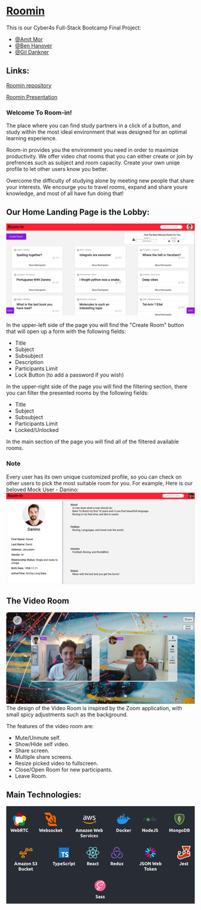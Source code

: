 # [Roomin](https://roomin.dankner.be/)

This is our Cyber4s Full-Stack Bootcamp Final Project:

 - [@Amit Mor](https://github.com/amit751)
 - [@Ben Hanover](https://github.com/benhanover)
 - [@Gil Dankner](https://github.com/DGorgula)


## Links:

[Roomin repository](https://github.com/benhanover/Cyber4sCourseFinalProject)

[Roomin Presentation](https://docs.google.com/presentation/d/1Tk7i7qi9-urq4pEYiRvPVotNom1-SXNbd-LTpv258V8/edit?usp=sharing)

### Welcome To Room-in!

The place where you can find study partners in a click of a button, and study within the most ideal environment that was designed for an optimal learning experience.

Room-in provides you the environment you need in order to maximize productivity. We offer video chat rooms that you can either create or join by prefrences such as subject and room capacity. Create your own uniqe profile to let other users know you better.

Overcome the difficulty of studying alone by meeting new people that share your interests. We encourge you to travel rooms, expand and share youre knowledge, and most of all have fun doing that!


## Our Home Landing Page is the Lobby:
![Lobby Page](readme-assets/lobby.jpeg)

In the upper-left side of the page you will find the "Create Room" button that will open up a form with the following fields:
 - Title
 - Subject
 - Subsubject
 - Description
 - Participants Limit
 - Lock Button (to add a password if you wish)

In the upper-right side of the page you will find the filtering section, there you can filter the presented rooms by the following fields:
 - Title
 - Subject
 - Subsubject
 - Participants Limit
 - Locked/Unlocked

In the main section of the page you will find all of the filtered available rooms.

### Note

Every user has its own unique customized profile, so you can check on other users to pick the most suitable room for you.
For example, Here is our beloved Mock User - Danino:
![User's Profile](readme-assets/otherProfile.jpg)

## The Video Room
![Video Room](readme-assets/videoRoom.jpg)
The design of the Video Room is inspired by the Zoom application, with small spicy adjustments such as the background.

The features of the video room are:
 - Mute/Unmute self.
 - Show/Hide self video.
 - Share screen.
 - Multiple share screens.
 - Resize picked video to fullscreen.
 - Close/Open Room for new participants.
 - Leave Room.

## Main Technologies:
 

![WebRTC, Web Sockets, AWS Services + SDK, MongoDB, React, Node JS, Typescript, Docker, JWT, Jest, Sass](readme-assets/technologies.jpg)










